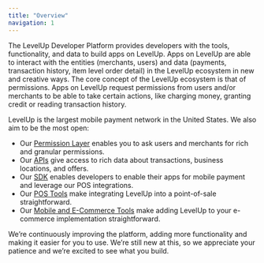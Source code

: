 ```yaml
---
title: "Overview"
navigation: 1
---
```


The LevelUp Developer Platform provides developers with the tools, functionality, and data to build
apps on LevelUp. Apps on LevelUp are able to interact with the entities (merchants, users) and data
(payments, transaction history, item level order detail) in the LevelUp ecosystem in new and
creative ways. The core concept of the LevelUp ecosystem is that of permissions. Apps on LevelUp
request permissions from users and/or merchants to be able to take certain actions, like charging
money, granting credit or reading transaction history.

LevelUp is the largest mobile payment network in the United States. We also aim to be the most open:

- Our [Permission Layer](/getting-started/permissions-list/) enables you to ask users and merchants for rich and granular permissions.
- Our [APIs](/api-reference/) give access to rich data about transactions, business locations, and
offers.
- Our [SDK](/mobile-sdks/) enables developers to enable their apps for mobile payment and leverage
our POS integrations.
- Our [POS Tools](/pos-integration/) make integrating LevelUp into a point-of-sale straightforward.
- Our [Mobile and E-Commerce Tools](/online-ordering/) make adding LevelUp to your e-commerce implementation
straightforward.

We’re continuously improving the platform, adding more functionality and making it easier for you to
use. We’re still new at this, so we appreciate your patience and we’re excited to see what you
build.

